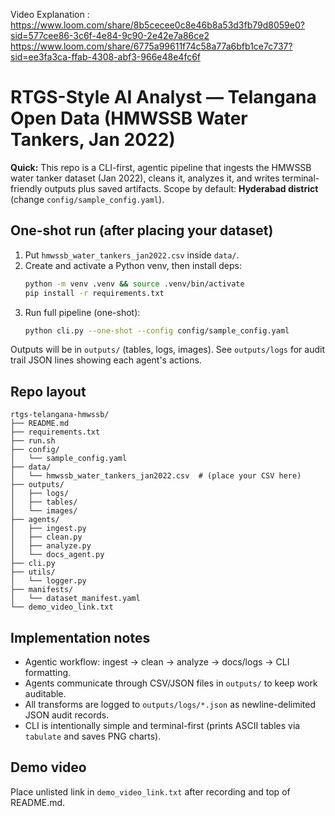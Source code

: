 Video Explanation : https://www.loom.com/share/8b5cecee0c8e46b8a53d3fb79d8059e0?sid=577cee86-3c6f-4e84-9c90-2e42e7a86ce2 
                    https://www.loom.com/share/6775a99611f74c58a77a6bfb1ce7c737?sid=ee3fa3ca-ffab-4308-abf3-966e48e4fc6f
                  

# RTGS-Style AI Analyst — Telangana Open Data (HMWSSB Water Tankers, Jan 2022)

**Quick:** This repo is a CLI-first, agentic pipeline that ingests the HMWSSB water tanker dataset (Jan 2022), cleans it, analyzes it, and writes terminal-friendly outputs plus saved artifacts. Scope by default: **Hyderabad district** (change `config/sample_config.yaml`).

## One-shot run (after placing your dataset)
1. Put `hmwssb_water_tankers_jan2022.csv` inside `data/`.
2. Create and activate a Python venv, then install deps:
   ```bash
   python -m venv .venv && source .venv/bin/activate
   pip install -r requirements.txt
   ```
3. Run full pipeline (one-shot):
   ```bash
   python cli.py --one-shot --config config/sample_config.yaml
   ```

Outputs will be in `outputs/` (tables, logs, images). See `outputs/logs` for audit trail JSON lines showing each agent's actions.

## Repo layout
```
rtgs-telangana-hmwssb/
├── README.md
├── requirements.txt
├── run.sh
├── config/
│   └── sample_config.yaml
├── data/
│   └── hmwssb_water_tankers_jan2022.csv  # (place your CSV here)
├── outputs/
│   ├── logs/
│   ├── tables/
│   └── images/
├── agents/
│   ├── ingest.py
│   ├── clean.py
│   ├── analyze.py
│   └── docs_agent.py
├── cli.py
├── utils/
│   └── logger.py
├── manifests/
│   └── dataset_manifest.yaml
└── demo_video_link.txt
```

## Implementation notes
- Agentic workflow: ingest -> clean -> analyze -> docs/logs -> CLI formatting.
- Agents communicate through CSV/JSON files in `outputs/` to keep work auditable.
- All transforms are logged to `outputs/logs/*.json` as newline-delimited JSON audit records.
- CLI is intentionally simple and terminal-first (prints ASCII tables via `tabulate` and saves PNG charts).

## Demo video
Place unlisted link in `demo_video_link.txt` after recording and top of README.md.

